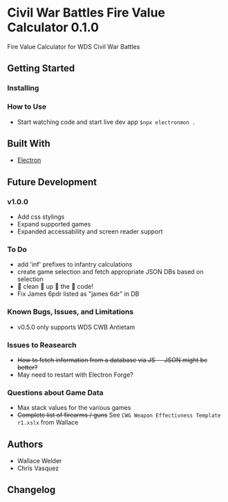 # Civil War Battles Fire Value Calculator 0.1.0

Fire Value Calculator for WDS Civil War Battles

## Getting Started

### Installing

### How to Use

- Start watching code and start live dev app
  `$npx electronmon .`

## Built With

- [Electron](https://www.npmjs.com/package/electron)

## Future Development

### v1.0.0

- Add css stylings
- Expand supported games
- Expanded accessability and screen reader support

### To Do

- add 'inf' prefixes to infantry calculations
- create game selection and fetch appropriate JSON DBs based on selection
- 👏 clean 👏 up 👏 the 👏 code!
- Fix James 6pdr listed as "james 6dr" in DB

### Known Bugs, Issues, and Limitations

- v0.5.0 only supports WDS CWB Antietam

### Issues to Reasearch

- ~~How to fetch information from a database via JS -- JSON might be better?~~
- May need to restart with Electron Forge?

### Questions about Game Data

- Max stack values for the various games
- ~~Complete list of firearms / guns~~ See `CWG Weapon Effectivness Template r1.xslx` from Wallace

## Authors

- Wallace Welder
- Chris Vasquez

## Changelog
